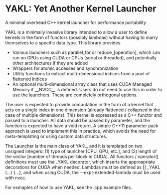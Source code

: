 # YAKL: Yet Another Kernel Launcher
A minimal overhead C++ kernel launcher for performance portability

YAKL is a minimally invasive library intended to allow a user to define kernels in the form of functors (possibly lambdas) without having to marry themselves to a specific data type. This library provides:

* Various launchers such as parallel_for or reduce_[operation], which can run on GPUs using CUDA or CPUs (serial or threaded), and potentially other architectures if they are added
* Wrappers for atomic accesses and synchronization
* Utility functions to extract multi-dimensional indices from a pool of flattened indices
* An optional multi-dimensional array class that uses CUDA Managed Memory if \_\_NVCC\_\_ is defined. Users do not need to use this in order to use the launchers. These are completely orthogonal options.

The user is expected to provide computation in the form of a kernel that acts on a single index in one dimension (already flattened / collapsed in the case of multiple dimensions). This kernel is expressed as a C++ functor and passed to a launcher. All data should be passed by parameter, and the function is expected to have a void return. A simple C++11 parameter pack approach is used to implement this in practice, which avoids the need for meta-templating or using custom data structures.

The Launcher is the main class of YAKL, and it is templated on two unsigned integers: (1) type of launcher [CPU, GPU, etc.], and (2) length of the vector [number of threads per block in CUDA]. All functors / operator() definitions must use the \_YAKL decorator, which inserts the approapriate decorations for CUDA when needed. Lambdas must be defined as [] \_YAKL (...) {...}, and when using CUDA, the --expt-extended-lambda must be used with nvcc.

For exmaples of how to use YAKL, see the .cpp example files.
